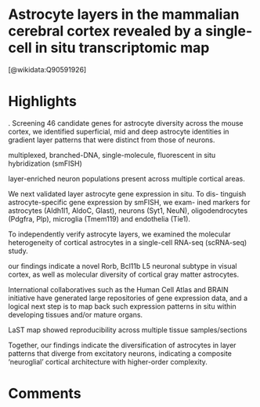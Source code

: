 
Astrocyte layers in the mammalian cerebral cortex revealed by a single-cell in situ transcriptomic map
======================================================================================================
  
  [@wikidata:Q90591926]  

# Highlights

. Screening 46 candidate genes for astrocyte diversity across the mouse cortex, we identified superficial, mid and deep astrocyte identities in gradient layer patterns that were distinct from those of neurons.

multiplexed, branched-DNA, single-molecule, fluorescent in situ hybridization (smFISH)

layer-enriched neuron populations present across multiple cortical areas.

We next validated layer astrocyte gene expression in situ. To dis- tinguish astrocyte-specific gene expression by smFISH, we exam- ined markers for astrocytes (Aldh1l1, AldoC, Glast), neurons (Syt1, NeuN), oligodendrocytes (Pdgfra, Plp), microglia (Tmem119) and endothelia (Tie1).


To independently verify astrocyte layers, we examined the molecular heterogeneity of cortical astrocytes in a single-cell RNA-seq (scRNA-seq) study.

our findings indicate a novel Rorb, Bcl11b L5 neuronal subtype in visual cortex, as well as molecular diversity of cortical gray matter astrocytes.

International collaboratives such as the Human Cell Atlas and BRAIN initiative have generated large repositories of gene expression data, and a logical next step is to map back such expression patterns in situ within developing tissues and/or mature organs.

LaST map showed reproducibility across multiple tissue samples/sections

Together, our findings indicate the diversification of astrocytes in layer patterns that diverge from excitatory neurons, indicating a composite ‘neuroglial’ cortical architecture with higher-order complexity.


# Comments

